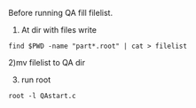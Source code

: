 Before running QA fill filelist.
1) At dir with files write

`find $PWD -name "part*.root" | cat > filelist`

2)mv filelist to QA dir

3) run root

`root -l QAstart.c`

